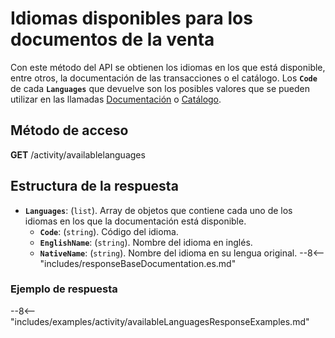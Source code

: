 # Idiomas disponibles para los documentos de la venta

Con este método del API se obtienen los idiomas en los que está disponible, entre otros, la documentación de las transacciones o el catálogo. Los **``Code``** de cada **``Languages``** que devuelve son los posibles valores que se pueden utilizar en las llamadas [Documentación](../shoppingCart/documentation.md) o [Catálogo](catalog.md).

## Método de acceso

**GET** /activity/availablelanguages

## Estructura de la respuesta

- **`Languages`**: (``list``). Array de objetos que contiene cada uno de los idiomas en los que la documentación está disponible.
    - **`Code`**: (``string``). Código del idioma.
    - **`EnglishName`**: (``string``). Nombre del idioma en inglés.
    - **`NativeName`**: (``string``). Nombre del idioma en su lengua original.
--8<-- "includes/responseBaseDocumentation.es.md"

### Ejemplo de respuesta

--8<-- "includes/examples/activity/availableLanguagesResponseExamples.md"

